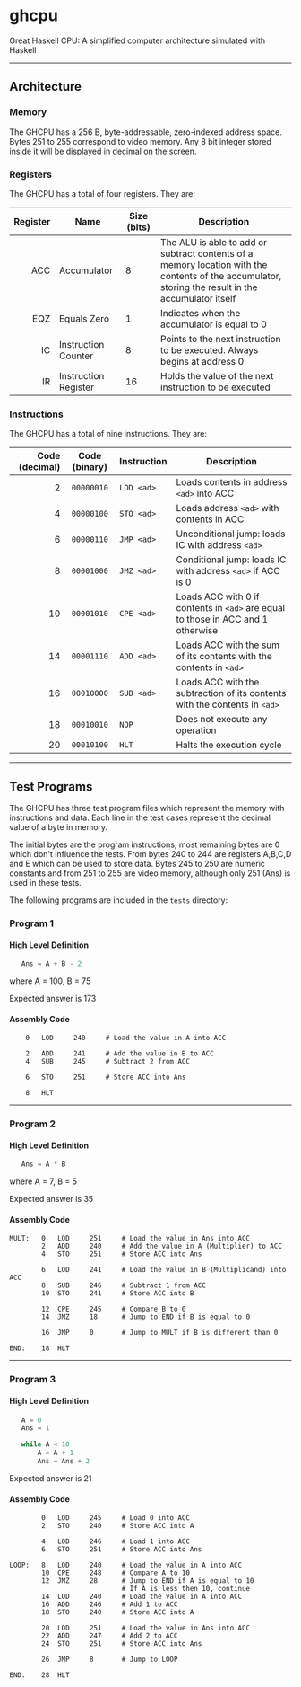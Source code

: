 # ghcpu

Great Haskell CPU: A simplified computer architecture simulated with Haskell

---

## Architecture

### Memory

The GHCPU has a 256 B, byte-addressable, zero-indexed address space.
Bytes 251 to 255 correspond to video memory. Any 8 bit integer stored inside it
will be displayed in decimal on the screen.

### Registers

The GHCPU has a total of four registers. They are:

| **Register** | **Name**                | **Size (bits)** | **Description**                                                                                                                                     |
|-------------:|-------------------------|-----------------|-----------------------------------------------------------------------------------------------------------------------------------------------------|
|          ACC | Accumulator             |        8        | The ALU is able to add or subtract contents of a memory location with the contents of the accumulator, storing the result in the accumulator itself |
|          EQZ | Equals Zero             |        1        | Indicates when the accumulator is equal to 0                                                                                                        |
|           IC | Instruction Counter     |        8        | Points to the next instruction to be executed. Always begins at address 0                                                                           |
|           IR | Instruction Register    |        16       | Holds the value of the next instruction to be executed                                                                                              |

### Instructions

The GHCPU has a total of nine instructions. They are:

[//]: # (Generated with https://www.tablesgenerator.com/markdown_tables)

| Code (decimal) | Code (binary)   | Instruction   | Description                                                                      |
|---------------:|:---------------:|---------------|----------------------------------------------------------------------------------|
| 2              | `00000010`      | `LOD <ad>`    | Loads contents in address `<ad>` into ACC                                        |
| 4              | `00000100`      | `STO <ad>`    | Loads address `<ad>` with contents in ACC                                        |
| 6              | `00000110`      | `JMP <ad>`    | Unconditional jump: loads IC with address `<ad>`                                 |
| 8              | `00001000`      | `JMZ <ad>`    | Conditional jump: loads IC with address `<ad>` if ACC is 0                       |
| 10             | `00001010`      | `CPE <ad>`    | Loads ACC with 0 if contents in `<ad>` are equal to those in ACC and 1 otherwise |
| 14             | `00001110`      | `ADD <ad>`    | Loads ACC with the sum of its contents with the contents in `<ad>`               |
| 16             | `00010000`      | `SUB <ad>`    | Loads ACC with the subtraction of its contents with the contents in `<ad>`       |
| 18             | `00010010`      | `NOP`         | Does not execute any operation                                                   |
| 20             | `00010100`      | `HLT`         | Halts the execution cycle                                                        |
---

## Test Programs
The GHCPU has three test program files which represent the memory with instructions and data. Each line in the test cases represent the decimal value of a byte in memory. 

The initial bytes are the program instructions, most remaining bytes are 0 which don't influence the tests. From bytes 240 to 244 are registers A,B,C,D and E which can be used to store data. Bytes 245 to 250 are numeric constants and from 251 to 255 are video memory, although only 251 (Ans) is used in these tests.

The following programs are included in the `tests` directory:

### Program 1
#### High Level Definition

```python
   Ans = A + B - 2
``` 
where A = 100, B = 75

Expected answer is 173
#### Assembly Code

```assembly
    0   LOD     240     # Load the value in A into ACC

    2   ADD     241     # Add the value in B to ACC
    4   SUB     245     # Subtract 2 from ACC

    6   STO     251     # Store ACC into Ans
   
    8   HLT
```
---
### Program 2
#### High Level Definition

```python
   Ans = A * B
``` 
where A = 7, B = 5

Expected answer is 35
#### Assembly Code

```assembly
MULT:   0   LOD     251     # Load the value in Ans into ACC
        2   ADD     240     # Add the value in A (Multiplier) to ACC 
        4   STO     251     # Store ACC into Ans
    
        6   LOD     241     # Load the value in B (Multiplicand) into ACC
        8   SUB     246     # Subtract 1 from ACC 
        10  STO     241     # Store ACC into B
    
        12  CPE     245     # Compare B to 0 
        14  JMZ     18      # Jump to END if B is equal to 0
    
        16  JMP     0       # Jump to MULT if B is different than 0
    
END:    18  HLT
```
---
### Program 3
#### High Level Definition

```python
   A = 0
   Ans = 1

   while A < 10
       A = A + 1
       Ans = Ans + 2
``` 
Expected answer is 21
#### Assembly Code

```assembly
        0   LOD     245     # Load 0 into ACC
        2   STO     240     # Store ACC into A

        4   LOD     246     # Load 1 into ACC
        6   STO     251     # Store ACC into Ans

LOOP:   8   LOD     240     # Load the value in A into ACC
        10  CPE     248     # Compare A to 10
        12  JMZ     28      # Jump to END if A is equal to 10
                            # If A is less then 10, continue
        14  LOD     240     # Load the value in A into ACC
        16  ADD     246     # Add 1 to ACC
        18  STO     240     # Store ACC into A

        20  LOD     251     # Load the value in Ans into ACC
        22  ADD     247     # Add 2 to ACC
        24  STO     251     # Store ACC into Ans

        26  JMP     8       # Jump to LOOP

END:    28  HLT
```
